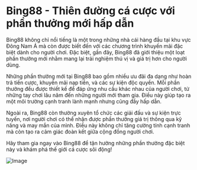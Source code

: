 # Bing88 - Thiên đường cá cược với phần thưởng mới hấp dẫn

Bing88 không chỉ nổi tiếng là một trong những nhà cái hàng đầu tại khu vực Đông Nam Á mà còn được biết đến với các chương trình khuyến mãi đặc biệt dành cho người chơi. Đặc biệt, gần đây, Bing88 đã giới thiệu một loạt phần thưởng mới nhằm mang lại trải nghiệm thú vị và giá trị hơn cho người dùng.

Những phần thưởng mới tại Bing88 bao gồm nhiều ưu đãi đa dạng như hoàn trả tiền cược, khuyến mãi nạp tiền, và các sự kiện độc quyền. Mỗi phần thưởng đều được thiết kế để đáp ứng nhu cầu khác nhau của người chơi, từ những tay chơi lâu năm đến những người mới tham gia. Điều này giúp tạo ra một môi trường cạnh tranh lành mạnh nhưng cũng đầy hấp dẫn.

Ngoài ra, Bing88 còn thường xuyên tổ chức các giải đấu và sự kiện trực tuyến, nơi người chơi có thể nhận được phần thưởng giá trị thông qua kỹ năng và may mắn của mình. Điều này không chỉ tăng cường tính cạnh tranh mà còn tạo ra cảm giác đoàn kết giữa cộng đồng người chơi.

Hãy tham gia ngay vào Bing88 để tận hưởng những phần thưởng đặc biệt này và khám phá thế giới cá cược sôi động!  

![Image](https://github.com/user-attachments/assets/bd51ea9f-0666-407b-a7a7-98ead6de688c)